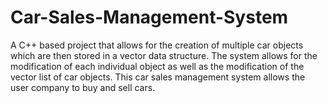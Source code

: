 # Car-Sales-Management-System
A C++ based project that allows for the creation of multiple car objects which are then stored in a vector data structure. The system allows for the modification of each individual object as well as the modification of the vector list of car objects. This car sales management system allows the user company to buy and sell cars.   
